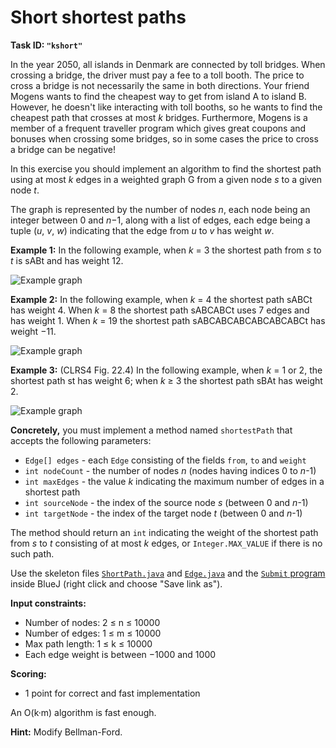 Short shortest paths
====================

**Task ID: `"kshort"`**

In the year 2050, all islands in Denmark are connected by toll bridges.
When crossing a bridge, the driver must pay a fee to a toll booth.
The price to cross a bridge is not necessarily the same in both directions.
Your friend Mogens wants to find the cheapest way to get from island A to island B.
However, he doesn't like interacting with toll booths,
so he wants to find the cheapest path that crosses at most *k* bridges.
Furthermore, Mogens is a member of a frequent traveller program
which gives great coupons and bonuses when crossing some bridges,
so in some cases the price to cross a bridge can be negative!

In this exercise you should implement an algorithm
to find the shortest path using at most *k* edges in a weighted graph G
from a given node *s* to a given node *t*.

The graph is represented by the number of nodes *n*,
each node being an integer between 0 and *n*−1,
along with a list of edges, each edge being a tuple (*u*, *v*, *w*)
indicating that the edge from *u* to *v* has weight *w*.

**Example 1:** In the following example, when *k* = 3 the shortest path from *s* to *t*
is sABt and has weight 12.

![Example graph](ex1.png)

**Example 2:** In the following example, when *k* = 4 the shortest path sABCt has weight 4.
When *k* = 8 the shortest path sABCABCt uses 7 edges and has weight 1.
When *k* = 19 the shortest path sABCABCABCABCABCABCt has weight −11.

![Example graph](ex2.png)

**Example 3:** (CLRS4 Fig. 22.4)
In the following example, when *k* = 1 or 2, the shortest path st has weight 6;
when *k* ≥ 3 the shortest path sBAt has weight 2.

![Example graph](ex3.png)

**Concretely,** you must implement a method named
`shortestPath` that accepts the following parameters:

* `Edge[] edges` - each `Edge` consisting of the fields `from`, `to` and `weight`
* `int nodeCount` - the number of nodes *n* (nodes having indices 0 to *n*-1)
* `int maxEdges` - the value *k* indicating the maximum number of edges in a shortest path
* `int sourceNode` - the index of the source node *s* (between 0 and *n*-1)
* `int targetNode` - the index of the target node *t* (between 0 and *n*-1)

The method should return an `int` indicating the weight of the shortest path from *s* to *t*
consisting of at most *k* edges, or `Integer.MAX_VALUE` if there is no such path.

Use the skeleton files
<a href="https://github.com/Mortal/csaudk-submitj/raw/master/tasks/kshort/ShortPath.java">
`ShortPath.java`</a>
and
<a href="https://github.com/Mortal/csaudk-submitj/raw/master/tasks/kshort/Edge.java">
`Edge.java`</a>
and the
<a href="https://github.com/Mortal/csaudk-submitj/raw/master/Submit.java">
`Submit` program</a>
inside BlueJ (right click and choose "Save link as").

**Input constraints:**

  * Number of nodes: 2 ≤ n ≤ 10000
  * Number of edges: 1 ≤ m ≤ 10000
  * Max path length: 1 ≤ k ≤ 10000
  * Each edge weight is between −1000 and 1000

**Scoring:**

  * 1 point for correct and fast implementation

An O(k·m) algorithm is fast enough.

**Hint:** Modify Bellman-Ford.
